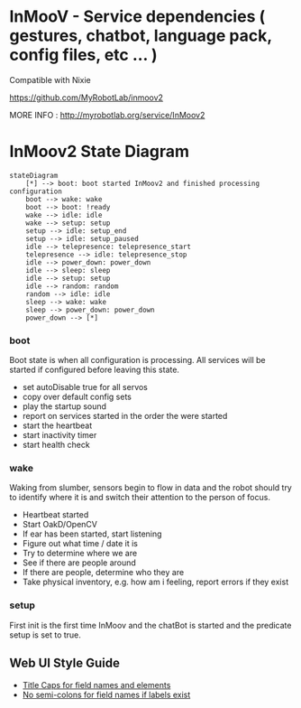 # InMooV - Service dependencies ( gestures, chatbot, language pack, config files, etc ... )    
  
Compatible with Nixie  
  
https://github.com/MyRobotLab/inmoov2
  
  
MORE INFO : http://myrobotlab.org/service/InMoov2


# InMoov2 State Diagram

```mermaid
stateDiagram
    [*] --> boot: boot started InMoov2 and finished processing configuration
    boot --> wake: wake
    boot --> boot: !ready
    wake --> idle: idle
    wake --> setup: setup
    setup --> idle: setup_end
    setup --> idle: setup_paused
    idle --> telepresence: telepresence_start
    telepresence --> idle: telepresence_stop
    idle --> power_down: power_down
    idle --> sleep: sleep
    idle --> setup: setup
    idle --> random: random
    random --> idle: idle
    sleep --> wake: wake
    sleep --> power_down: power_down
    power_down --> [*]
```

### boot
Boot state is when all configuration is processing.
All services will be started if configured before leaving this state.

* set autoDisable true for all servos
* copy over default config sets
* play the startup sound
* report on services started in the order the were started
* start the heartbeat
* start inactivity timer
* start health check


### wake
Waking from slumber, sensors begin to flow in data and the robot should try to identify
where it is and switch their attention to the person of focus.

* Heartbeat started
* Start OakD/OpenCV
* If ear has been started, start listening
* Figure out what time / date it is
* Try to determine where we are
* See if there are people around
* If there are people, determine who they are
* Take physical inventory, e.g. how am i feeling, report errors if they exist


### setup
First init is the first time InMoov and the chatBot is started and
the predicate setup is set to true.


## Web UI Style Guide
* [Title Caps for field names and elements](https://learn.microsoft.com/en-us/previous-versions/windows/desktop/bb246428(v=vs.85)?redirectedfrom=MSDN)
* [No semi-colons for field names if labels exist](https://ux.stackexchange.com/questions/3611/should-label-and-field-be-separated-with-colon)

